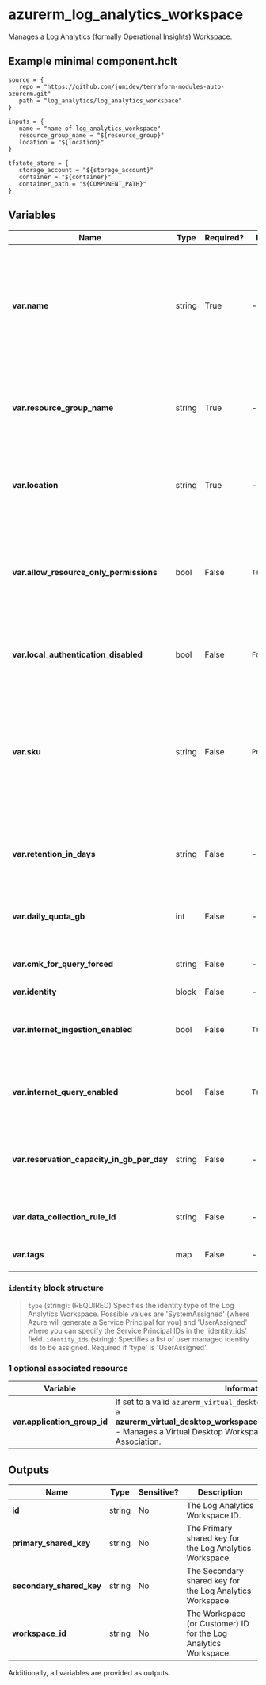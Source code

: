 # azurerm_log_analytics_workspace

Manages a Log Analytics (formally Operational Insights) Workspace.

## Example minimal component.hclt

```hcl
source = {
   repo = "https://github.com/jumidev/terraform-modules-auto-azurerm.git" 
   path = "log_analytics/log_analytics_workspace" 
}

inputs = {
   name = "name of log_analytics_workspace" 
   resource_group_name = "${resource_group}" 
   location = "${location}" 
}

tfstate_store = {
   storage_account = "${storage_account}" 
   container = "${container}" 
   container_path = "${COMPONENT_PATH}" 
}

```

## Variables

| Name | Type | Required? |  Default  |  possible values |  Description |
| ---- | ---- | --------- |  ----------- | ----------- | ----------- |
| **var.name** | string | True | -  |  -  |  Specifies the name of the Log Analytics Workspace. Workspace name should include 4-63 letters, digits or '-'. The '-' shouldn't be the first or the last symbol. Changing this forces a new resource to be created. | 
| **var.resource_group_name** | string | True | -  |  -  |  The name of the resource group in which the Log Analytics workspace is created. Changing this forces a new resource to be created. | 
| **var.location** | string | True | -  |  -  |  Specifies the supported Azure location where the resource exists. Changing this forces a new resource to be created. | 
| **var.allow_resource_only_permissions** | bool | False | `True`  |  -  |  Specifies if the log Analytics Workspace allow users accessing to data associated with resources they have permission to view, without permission to workspace. Defaults to `true`. | 
| **var.local_authentication_disabled** | bool | False | `False`  |  -  |  Specifies if the log Analytics workspace should enforce authentication using Azure AD. Defaults to `false`. | 
| **var.sku** | string | False | `PerGB2018`  |  `Free`, `PerNode`, `Premium`, `Standard`, `Standalone`, `Unlimited`, `CapacityReservation`, `PerGB2018`, `2018-04-03`  |  Specifies the SKU of the Log Analytics Workspace. Possible values are `Free`, `PerNode`, `Premium`, `Standard`, `Standalone`, `Unlimited`, `CapacityReservation`, and `PerGB2018` (new SKU as of `2018-04-03`). Defaults to `PerGB2018`. | 
| **var.retention_in_days** | string | False | -  |  -  |  The workspace data retention in days. Possible values are either 7 (Free Tier only) or range between 30 and 730. | 
| **var.daily_quota_gb** | int | False | -  |  -  |  The workspace daily quota for ingestion in GB. Defaults to -1 (unlimited) if omitted. | 
| **var.cmk_for_query_forced** | string | False | -  |  -  |  Is Customer Managed Storage mandatory for query management? | 
| **var.identity** | block | False | -  |  -  |  An `identity` block. | 
| **var.internet_ingestion_enabled** | bool | False | `True`  |  -  |  Should the Log Analytics Workspace support ingestion over the Public Internet? Defaults to `true`. | 
| **var.internet_query_enabled** | bool | False | `True`  |  -  |  Should the Log Analytics Workspace support querying over the Public Internet? Defaults to `true`. | 
| **var.reservation_capacity_in_gb_per_day** | string | False | -  |  `100`, `200`, `300`, `400`, `500`, `1000`, `2000`, `5000`  |  The capacity reservation level in GB for this workspace. Possible values are `100`, `200`, `300`, `400`, `500`, `1000`, `2000` and `5000`. | 
| **var.data_collection_rule_id** | string | False | -  |  -  |  The ID of the Data Collection Rule to use for this workspace. | 
| **var.tags** | map | False | -  |  -  |  A mapping of tags to assign to the resource. | 

### `identity` block structure

>`type` (string): (REQUIRED) Specifies the identity type of the Log Analytics Workspace. Possible values are 'SystemAssigned' (where Azure will generate a Service Principal for you) and 'UserAssigned' where you can specify the Service Principal IDs in the 'identity_ids' field.
>`identity_ids` (string): Specifies a list of user managed identity ids to be assigned. Required if 'type' is 'UserAssigned'.


### 1 optional associated resource

| Variable | Information |
| -------- | ----------- |
| **var.application_group_id** | If set to a valid `azurerm_virtual_desktop_application_group` `id`, makes a **azurerm_virtual_desktop_workspace_application_group_association** - Manages a Virtual Desktop Workspace Application Group Association. | 

## Outputs

| Name | Type | Sensitive? | Description |
| ---- | ---- | --------- | --------- |
| **id** | string | No  | The Log Analytics Workspace ID. | 
| **primary_shared_key** | string | No  | The Primary shared key for the Log Analytics Workspace. | 
| **secondary_shared_key** | string | No  | The Secondary shared key for the Log Analytics Workspace. | 
| **workspace_id** | string | No  | The Workspace (or Customer) ID for the Log Analytics Workspace. | 

Additionally, all variables are provided as outputs.

